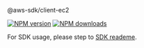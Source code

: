 @aws-sdk/client-ec2

[![NPM version](https://img.shields.io/npm/v/@aws-sdk/client-ec2/preview.svg)](https://www.npmjs.com/package/@aws-sdk/client-ec2)
[![NPM downloads](https://img.shields.io/npm/dm/@aws-sdk/client-ec2.svg)](https://www.npmjs.com/package/@aws-sdk/client-ec2)

For SDK usage, please step to [SDK reademe](https://github.com/aws/aws-sdk-js-v3).
